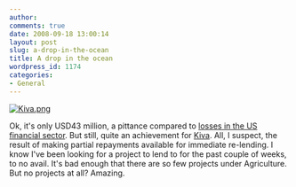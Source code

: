 ```yaml
---
author:
comments: true
date: 2008-09-18 13:00:14
layout: post
slug: a-drop-in-the-ocean
title: A drop in the ocean
wordpress_id: 1174
categories:
- General
---
```


[![Kiva.png](/uploads/2008/09/kiva-tm.jpg)](/uploads/2008/09/kiva.png)

Ok, it's only USD43 million, a pittance compared to [losses in the US financial sector](http://www.nytimes.com/interactive/2008/09/15/business/20080916-treemap-graphic.html). But still, quite an achievement for [Kiva](http://www.kiva.org/app.php?page=businesses). All, I suspect, the result of making partial repayments available for immediate re-lending. I know I've been looking for a project to lend to for the past couple of weeks, to no avail. It's bad enough that there are so few projects under Agriculture. But no projects at all? Amazing.
